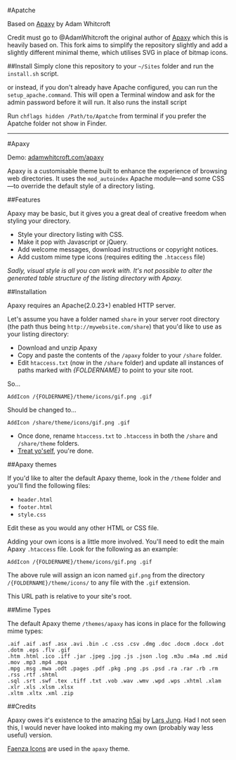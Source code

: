 #Apatche

Based on [Apaxy](http://adamwhitcroft.com/apaxy) by Adam Whitcroft

Credit must go to @AdamWhitcroft the original author of [Apaxy](http://github.com/AdamWhitcroft/Apaxy) which this is heavily based on. This fork aims to simplify the repository slightly and add a slightly different minimal theme, which utilises SVG in place of bitmap icons.

##Install
Simply clone this repository to your `~/Sites` folder and run the `install.sh` script.

or instead, if you don't already have Apache configured, you can run the `setup_apache.command`. This will open a Terminal window and ask for the admin password before it will run. It also runs the install script


Run `chflags hidden /Path/to/Apatche` from terminal if you prefer the Apatche folder not show in Finder.

---

#Apaxy

Demo: [adamwhitcroft.com/apaxy](http://adamwhitcroft.com/apaxy/)

Apaxy is a customisable theme built to enhance the experience of browsing web directories. It uses the `mod_autoindex` Apache module—and some CSS—to override the default style of a directory listing.

##Features

Apaxy may be basic, but it gives you a great deal of creative freedom when styling your directory.

* Style your directory listing with CSS.
* Make it pop with Javascript or jQuery.
* Add welcome messages, download instructions or copyright notices.
* Add custom mime type icons (requires editing the `.htaccess` file)

_Sadly, visual style is all you can work with. It's not possible to alter the generated table structure of the listing directory with Apaxy._

##Installation

Apaxy requires an Apache(2.0.23+) enabled HTTP server.

Let's assume you have a folder named `share` in your server root directory (the path thus being `http://mywebsite.com/share`) that you'd like to use as your listing directory:

* Download and unzip Apaxy
* Copy and paste the contents of the `/apaxy` folder to your `/share` folder.
* Edit `htaccess.txt` (now in the `/share` folder) and update all instances of paths marked with *{FOLDERNAME}* to point to your site root.

So...

    AddIcon /{FOLDERNAME}/theme/icons/gif.png .gif

Should be changed to...

    AddIcon /share/theme/icons/gif.png .gif

* Once done, rename `htaccess.txt` to `.htaccess` in both the `/share` and `/share/theme` folders.
* [Treat yo'self](http://25.media.tumblr.com/tumblr_lw7q28y0Mz1qanm80o1_500.gif), you're done.

##Apaxy themes

If you'd like to alter the default Apaxy theme, look in the `/theme` folder and you'll find the following files:

* `header.html`
* `footer.html`
* `style.css`

Edit these as you would any other HTML or CSS file.

Adding your own icons is a little more involved. You'll need to edit the main Apaxy `.htaccess` file. Look for the following as an example:

    AddIcon /{FOLDERNAME}/theme/icons/gif.png .gif

The above rule will assign an icon named `gif.png` from the directory `/{FOLDERNAME}/theme/icons/` to any file with the `.gif` extension.

This URL path is relative to your site's root.

##Mime Types

The default Apaxy theme `/themes/apaxy` has icons in place for the following mime types:

    .aif .aif .asf .asx .avi .bin .c .css .csv .dmg .doc .docm .docx .dot .dotm .eps .flv .gif
    .htm .html .ico .iff .jar .jpeg .jpg .js .json .log .m3u .m4a .md .mid .mov .mp3 .mp4 .mpa
    .mpg .msg .mwa .odt .pages .pdf .pkg .png .ps .psd .ra .rar .rb .rm .rss .rtf .shtml
    .sql .srt .swf .tex .tiff .txt .vob .wav .wmv .wpd .wps .xhtml .xlam .xlr .xls .xlsm .xlsx
    .xltm .xltx .xml .zip


##Credits

Apaxy owes it's existence to the amazing [h5ai](http://larsjung.de/h5ai/) by [Lars Jung](https://twitter.com/lrsjng). Had I not seen this, I would never have looked into making my own (probably way less useful) version.

[Faenza Icons](http://tiheum.deviantart.com/art/Faenza-Icons-173323228) are used in the `apaxy` theme.
